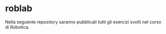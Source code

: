 # roblab
Nella seguente repository saranno pubblicati tutti gli esercizi svolti nel corso di Robotica.

